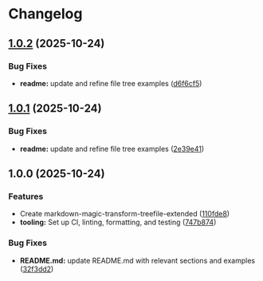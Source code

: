 # Changelog

## [1.0.2](https://github.com/ioncakephper/markdown-magic-transform-treefile-extended/compare/v1.0.1...v1.0.2) (2025-10-24)


### Bug Fixes

* **readme:** update and refine file tree examples ([d6f6cf5](https://github.com/ioncakephper/markdown-magic-transform-treefile-extended/commit/d6f6cf5f89c913060d38191cadc08cd247f11b33))

## [1.0.1](https://github.com/ioncakephper/markdown-magic-transform-treefile-extended/compare/v1.0.0...v1.0.1) (2025-10-24)

### Bug Fixes

- **readme:** update and refine file tree examples ([2e39e41](https://github.com/ioncakephper/markdown-magic-transform-treefile-extended/commit/2e39e41826db26d8c17d83f41298d9718a583c84))

## 1.0.0 (2025-10-24)

### Features

- Create markdown-magic-transform-treefile-extended ([110fde8](https://github.com/ioncakephper/markdown-magic-transform-treefile-extended/commit/110fde8c13ff2076bdbc0c48a8d3d6a82af59e08))
- **tooling:** Set up CI, linting, formatting, and testing ([747b874](https://github.com/ioncakephper/markdown-magic-transform-treefile-extended/commit/747b874ae75da403202c1009fc99ec79ffedca3e))

### Bug Fixes

- **README.md:** update README.md with relevant sections and examples ([32f3dd2](https://github.com/ioncakephper/markdown-magic-transform-treefile-extended/commit/32f3dd20561d5df0171370a7dae211bd0264f878))
